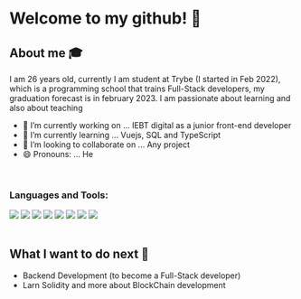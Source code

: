 # Welcome to my github! 👋

## About me :mortar_board:
I am 26 years old, currently I am student at Trybe (I started in Feb 2022), which is a programming school that trains Full-Stack developers, my graduation forecast is in february 2023. I am passionate about learning and also about teaching

- 🔭 I’m currently working on ... IEBT digital as a junior front-end developer
- 🌱 I’m currently learning ... Vuejs, SQL and TypeScript
- 👯 I’m looking to collaborate on ... Any project
- 😄 Pronouns: ... He
<br/>

### Languages and Tools:
<div display="flex">
  <img src="https://img.shields.io/badge/html5%20-%23E34F26.svg?&style=for-the-badge&logo=html5&logoColor=white">
  <img src="https://img.shields.io/badge/css3%20-%231572B6.svg?&style=for-the-badge&logo=css3&logoColor=white">
  <img src="https://img.shields.io/badge/javascript-%23F7DF1E.svg?&style=for-the-badge&logo=javascript&logoColor=black&labelColor=black">
  <img src="https://img.shields.io/badge/vuejs%20-%2335495e.svg?&style=for-the-badge&logo=vue.js&logoColor=%234FC08D">
  <img src="https://img.shields.io/badge/git%20-%23F05033.svg?&style=for-the-badge&logo=git&logoColor=white"/>
  <img src="https://img.shields.io/badge/github%20-%23121011.svg?&style=for-the-badge&logo=github&logoColor=white"/>
  <img src="https://img.shields.io/badge/react%20-%231572B6.svg?&style=for-the-badge&logo=react&logoColor=white" />
  <img src="https://img.shields.io/badge/redux%purple.svg?&style=for-the-badge&logo=redux&logoColor=white" />
  
</div>
<br/>

## What I want to do next :thinking:
- Backend Development (to become a Full-Stack developer)
- Larn Solidity and more about BlockChain development
